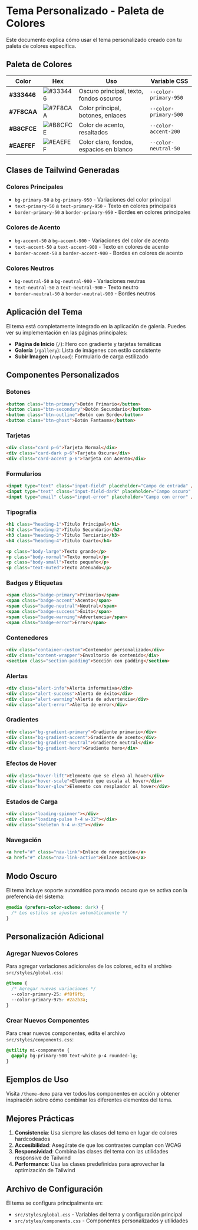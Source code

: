 # Tema Personalizado - Paleta de Colores

Este documento explica cómo usar el tema personalizado creado con tu paleta de
colores específica.

## Paleta de Colores

| Color       | Hex                                                             | Uso                                     | Variable CSS          |
| ----------- | --------------------------------------------------------------- | --------------------------------------- | --------------------- |
| **#333446** | ![#333446](https://via.placeholder.com/20/333446/000000?text=+) | Oscuro principal, texto, fondos oscuros | `--color-primary-950` |
| **#7F8CAA** | ![#7F8CAA](https://via.placeholder.com/20/7F8CAA/000000?text=+) | Color principal, botones, enlaces       | `--color-primary-500` |
| **#B8CFCE** | ![#B8CFCE](https://via.placeholder.com/20/B8CFCE/000000?text=+) | Color de acento, resaltados             | `--color-accent-200`  |
| **#EAEFEF** | ![#EAEFEF](https://via.placeholder.com/20/EAEFEF/000000?text=+) | Color claro, fondos, espacios en blanco | `--color-neutral-50`  |

## Clases de Tailwind Generadas

### Colores Principales

- `bg-primary-50` a `bg-primary-950` - Variaciones del color principal
- `text-primary-50` a `text-primary-950` - Texto en colores principales
- `border-primary-50` a `border-primary-950` - Bordes en colores principales

### Colores de Acento

- `bg-accent-50` a `bg-accent-900` - Variaciones del color de acento
- `text-accent-50` a `text-accent-900` - Texto en colores de acento
- `border-accent-50` a `border-accent-900` - Bordes en colores de acento

### Colores Neutros

- `bg-neutral-50` a `bg-neutral-900` - Variaciones neutras
- `text-neutral-50` a `text-neutral-900` - Texto neutro
- `border-neutral-50` a `border-neutral-900` - Bordes neutros

## Aplicación del Tema

El tema está completamente integrado en la aplicación de galería. Puedes ver su
implementación en las páginas principales:

- **Página de Inicio** (`/`): Hero con gradiente y tarjetas temáticas
- **Galería** (`/gallery`): Lista de imágenes con estilo consistente
- **Subir Imagen** (`/upload`): Formulario de carga estilizado

## Componentes Personalizados

### Botones

```html
<button class="btn-primary">Botón Primario</button>
<button class="btn-secondary">Botón Secundario</button>
<button class="btn-outline">Botón con Borde</button>
<button class="btn-ghost">Botón Fantasma</button>
```

### Tarjetas

```html
<div class="card p-6">Tarjeta Normal</div>
<div class="card-dark p-6">Tarjeta Oscura</div>
<div class="card-accent p-6">Tarjeta con Acento</div>
```

### Formularios

```html
<input type="text" class="input-field" placeholder="Campo de entrada" />
<input type="text" class="input-field-dark" placeholder="Campo oscuro" />
<input type="email" class="input-error" placeholder="Campo con error" />
```

### Tipografía

```html
<h1 class="heading-1">Título Principal</h1>
<h2 class="heading-2">Título Secundario</h2>
<h3 class="heading-3">Título Terciario</h3>
<h4 class="heading-4">Título Cuarto</h4>

<p class="body-large">Texto grande</p>
<p class="body-normal">Texto normal</p>
<p class="body-small">Texto pequeño</p>
<p class="text-muted">Texto atenuado</p>
```

### Badges y Etiquetas

```html
<span class="badge-primary">Primario</span>
<span class="badge-accent">Acento</span>
<span class="badge-neutral">Neutral</span>
<span class="badge-success">Éxito</span>
<span class="badge-warning">Advertencia</span>
<span class="badge-error">Error</span>
```

### Contenedores

```html
<div class="container-custom">Contenedor personalizado</div>
<div class="content-wrapper">Envoltorio de contenido</div>
<section class="section-padding">Sección con padding</section>
```

### Alertas

```html
<div class="alert-info">Alerta informativa</div>
<div class="alert-success">Alerta de éxito</div>
<div class="alert-warning">Alerta de advertencia</div>
<div class="alert-error">Alerta de error</div>
```

### Gradientes

```html
<div class="bg-gradient-primary">Gradiente primario</div>
<div class="bg-gradient-accent">Gradiente de acento</div>
<div class="bg-gradient-neutral">Gradiente neutral</div>
<div class="bg-gradient-hero">Gradiente hero</div>
```

### Efectos de Hover

```html
<div class="hover-lift">Elemento que se eleva al hover</div>
<div class="hover-scale">Elemento que escala al hover</div>
<div class="hover-glow">Elemento con resplandor al hover</div>
```

### Estados de Carga

```html
<div class="loading-spinner"></div>
<div class="loading-pulse h-4 w-32"></div>
<div class="skeleton h-4 w-32"></div>
```

### Navegación

```html
<a href="#" class="nav-link">Enlace de navegación</a>
<a href="#" class="nav-link-active">Enlace activo</a>
```

## Modo Oscuro

El tema incluye soporte automático para modo oscuro que se activa con la
preferencia del sistema:

```css
@media (prefers-color-scheme: dark) {
  /* Los estilos se ajustan automáticamente */
}
```

## Personalización Adicional

### Agregar Nuevos Colores

Para agregar variaciones adicionales de los colores, edita el archivo
`src/styles/global.css`:

```css
@theme {
  /* Agregar nuevas variaciones */
  --color-primary-25: #f8f9fb;
  --color-primary-975: #2a2b3a;
}
```

### Crear Nuevos Componentes

Para crear nuevos componentes, edita el archivo `src/styles/components.css`:

```css
@utility mi-componente {
  @apply bg-primary-500 text-white p-4 rounded-lg;
}
```

## Ejemplos de Uso

Visita `/theme-demo` para ver todos los componentes en acción y obtener
inspiración sobre cómo combinar los diferentes elementos del tema.

## Mejores Prácticas

1. **Consistencia**: Usa siempre las clases del tema en lugar de colores
   hardcodeados
2. **Accesibilidad**: Asegúrate de que los contrastes cumplan con WCAG
3. **Responsividad**: Combina las clases del tema con las utilidades responsive
   de Tailwind
4. **Performance**: Usa las clases predefinidas para aprovechar la optimización
   de Tailwind

## Archivo de Configuración

El tema se configura principalmente en:

- `src/styles/global.css` - Variables del tema y configuración principal
- `src/styles/components.css` - Componentes personalizados y utilidades
